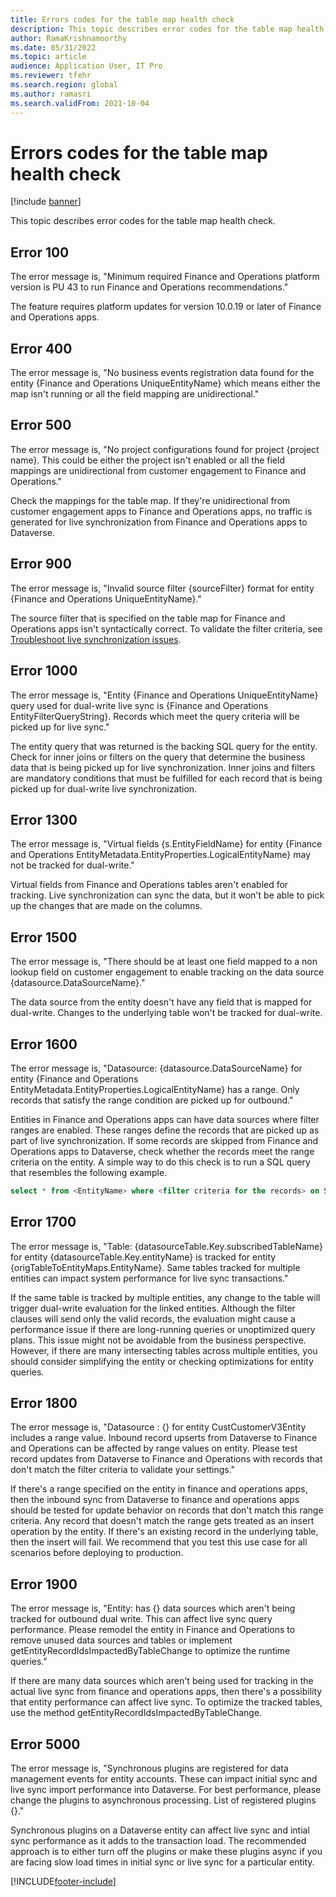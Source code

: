 ```yaml
---
title: Errors codes for the table map health check
description: This topic describes error codes for the table map health check.
author: RamaKrishnamoorthy
ms.date: 05/31/2022
ms.topic: article
audience: Application User, IT Pro
ms.reviewer: tfehr
ms.search.region: global
ms.author: ramasri
ms.search.validFrom: 2021-10-04
---
```


# Errors codes for the table map health check

[!include [banner](../../includes/banner.md)]



This topic describes error codes for the table map health check.

## Error 100

The error message is, "Minimum required Finance and Operations platform version is PU 43 to run Finance and Operations recommendations."

The feature requires platform updates for version 10.0.19 or later of Finance and Operations apps.

## Error 400

The error message is, "No business events registration data found for the entity \{Finance and Operations UniqueEntityName\} which means either the map isn't running or all the field mapping are unidirectional."

## Error 500

The error message is, "No project configurations found for project \{project name\}. This could be either the project isn't enabled or all the field mappings are unidirectional from customer engagement to Finance and Operations."

Check the mappings for the table map. If they're unidirectional from customer engagement apps to Finance and Operations apps, no traffic is generated for live synchronization from Finance and Operations apps to Dataverse.

## Error 900

The error message is, "Invalid source filter \{sourceFilter\} format for entity \{Finance and Operations UniqueEntityName\}."

The source filter that is specified on the table map for Finance and Operations apps isn't syntactically correct. To validate the filter criteria, see [Troubleshoot live synchronization issues](dual-write-troubleshooting-live-sync.md#live-synchronization-issues-that-are-caused-by-incorrect-query-filter-syntax-on-the-dual-write-maps).

## Error 1000

The error message is, "Entity \{Finance and Operations UniqueEntityName\} query used for dual-write live sync is \{Finance and Operations EntityFilterQueryString\}. Records which meet the query criteria will be picked up for live sync."

The entity query that was returned is the backing SQL query for the entity. Check for inner joins or filters on the query that determine the business data that is being picked up for live synchronization. Inner joins and filters are mandatory conditions that must be fulfilled for each record that is being picked up for dual-write live synchronization.

## Error 1300

The error message is, "Virtual fields \{s.EntityFieldName\} for entity \{Finance and Operations EntityMetadata.EntityProperties.LogicalEntityName\} may not be tracked for dual-write."

Virtual fields from Finance and Operations tables aren't enabled for tracking. Live synchronization can sync the data, but it won't be able to pick up the changes that are made on the columns.

## Error 1500

The error message is, "There should be at least one field mapped to a non lookup field on customer engagement to enable tracking on the data source \{datasource.DataSourceName\}."

The data source from the entity doesn't have any field that is mapped for dual-write. Changes to the underlying table won't be tracked for dual-write.

## Error 1600

The error message is, "Datasource: \{datasource.DataSourceName\} for entity \{Finance and Operations EntityMetadata.EntityProperties.LogicalEntityName\} has a range. Only records that satisfy the range condition are picked up for outbound."

Entities in Finance and Operations apps can have data sources where filter ranges are enabled. These ranges define the records that are picked up as part of live synchronization. If some records are skipped from Finance and Operations apps to Dataverse, check whether the records meet the range criteria on the entity. A simple way to do this check is to run a SQL query that resembles the following example.

```sql
select * from <EntityName> where <filter criteria for the records> on SQL.
```

## Error 1700

The error message is, "Table: \{datasourceTable.Key.subscribedTableName\} for entity \{datasourceTable.Key.entityName\} is tracked for entity \{origTableToEntityMaps.EntityName\}. Same tables tracked for multiple entities can impact system performance for live sync transactions."

If the same table is tracked by multiple entities, any change to the table will trigger dual-write evaluation for the linked entities. Although the filter clauses will send only the valid records, the evaluation might cause a performance issue if there are long-running queries or unoptimized query plans. This issue might not be avoidable from the business perspective. However, if there are many intersecting tables across multiple entities, you should consider simplifying the entity or checking optimizations for entity queries.

## Error 1800
The error message is, "Datasource : {} for entity CustCustomerV3Entity includes a range value. Inbound record upserts from Dataverse to Finance and Operations can be affected by range values on entity. Please test record updates from Dataverse to Finance and Operations with records that don't match the filter criteria to validate your settings."

If there's a range specified on the entity in finance and operations apps, then the inbound sync from Dataverse to finance and operations apps should be tested for update behavior on records that don't match this range criteria. Any record that doesn't match the range gets treated as an insert operation by the entity. If there's an existing record in the underlying table, then the insert will fail. We recommend that you test this use case for all scenarios before deploying to production.

## Error 1900
The error message is, "Entity: has {} data sources which aren't being tracked for outbound dual write. This can affect live sync query performance. Please remodel the entity in Finance and Operations to remove unused data sources and tables or implement getEntityRecordIdsImpactedByTableChange to optimize the runtime queries."

If there are many data sources which aren't being used for tracking in the actual live sync from finance and operations apps, then there's a possibility that entity performance can affect live sync. To optimize the tracked tables, use the method getEntityRecordIdsImpactedByTableChange.

## Error 5000
The error message is, "Synchronous plugins are registered for data management events for entity accounts. These can impact initial sync and live sync import performance into Dataverse. For best performance, please change the plugins to asynchronous processing. List of registered plugins {}."

Synchronous plugins on a Dataverse entity can affect live sync and intial sync performance as it adds to the transaction load. The recommended approach is to either turn off the plugins or make these plugins async if you are facing slow load times in initial sync or live sync for a particular entity.

[!INCLUDE[footer-include](../../../../includes/footer-banner.md)]
